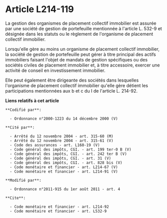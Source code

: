 # Article L214-119

La gestion des organismes de placement collectif immobilier est assurée par une société de gestion de portefeuille mentionnée
à l'article L. 532-9 et désignée dans les statuts ou le règlement de l'organisme de placement collectif immobilier. 

Lorsqu'elle gère au moins un organisme de placement collectif immobilier, la société de gestion de portefeuille peut gérer à
titre principal des actifs immobiliers faisant l'objet de mandats de gestion spécifiques ou des sociétés civiles de placement
immobilier et, à titre accessoire, exercer une activité de conseil en investissement immobilier. 

Elle peut également être dirigeante des sociétés dans lesquelles l'organisme de placement collectif immobilier qu'elle gère
détient les participations mentionnées aux b et c du I de l'article L. 214-92.

**Liens relatifs à cet article**

	**Codifié par**:

	  - Ordonnance n°2000-1223 du 14 décembre 2000 (V)

	**Cité par**:

	  - Arrêté du 12 novembre 2004 - art. 315-60 (M)
	  - Arrêté du 12 novembre 2004 - art. 315-61 (V)
	  - Code des assurances - art. L160-19 (V)
	  - Code général des impôts, CGI. - art. 199 ter-0 B (V)
	  - Code général des impôts, CGI. - art. 242 ter B (V)
	  - Code général des impôts, CGI. - art. 31 (V)
	  - Code général des impôts, CGI. - art. 828 bis (V)
	  - Code monétaire et financier - art. L214-67 (V)
	  - Code monétaire et financier - art. L214-91 (V)

	**Modifié par**:

	  - Ordonnance n°2011-915 du 1er août 2011 - art. 4

	**Cite**:

	  - Code monétaire et financier - art. L214-92
	  - Code monétaire et financier - art. L532-9
